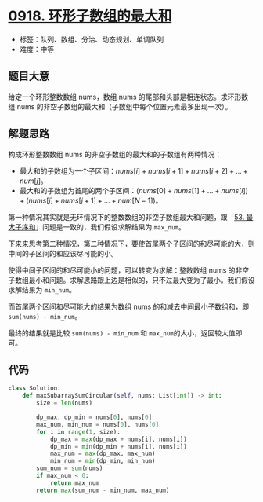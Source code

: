 # [0918. 环形子数组的最大和](https://leetcode.cn/problems/maximum-sum-circular-subarray/)

- 标签：队列、数组、分治、动态规划、单调队列
- 难度：中等

## 题目大意

给定一个环形整数数组 nums，数组 nums 的尾部和头部是相连状态。求环形数组 nums 的非空子数组的最大和（子数组中每个位置元素最多出现一次）。

## 解题思路

构成环形整数数组 nums 的非空子数组的最大和的子数组有两种情况：

- 最大和的子数组为一个子区间：$nums[i] + nums[i+1] + nums[i+2] + ... + num[j]$。
- 最大和的子数组为首尾的两个子区间：$(nums[0] + nums[1] + ... + nums[i]) + (nums[j] + nums[j+1] + ... + num[N-1])$。

第一种情况其实就是无环情况下的整数数组的非空子数组最大和问题，跟「[53. 最大子序和](https://leetcode.cn/problems/maximum-subarray/)」问题是一致的，我们假设求解结果为 `max_num`。

下来来思考第二种情况，第二种情况下，要使首尾两个子区间的和尽可能的大，则中间的子区间的和应该尽可能的小。

使得中间子区间的和尽可能小的问题，可以转变为求解：整数数组 nums 的非空子数组最小和问题。求解思路跟上边是相似的，只不过最大变为了最小。我们假设求解结果为 `min_num`。

而首尾两个区间和尽可能大的结果为数组 nums 的和减去中间最小子数组和，即 `sum(nums) - min_num`。

 最终的结果就是比较 `sum(nums) - min_num` 和 `max_num`的大小，返回较大值即可。

## 代码

```python
class Solution:
    def maxSubarraySumCircular(self, nums: List[int]) -> int:
        size = len(nums)

        dp_max, dp_min = nums[0], nums[0]
        max_num, min_num = nums[0], nums[0]
        for i in range(1, size):
            dp_max = max(dp_max + nums[i], nums[i])
            dp_min = min(dp_min + nums[i], nums[i])
            max_num = max(dp_max, max_num)
            min_num = min(dp_min, min_num)
        sum_num = sum(nums)
        if max_num < 0:
            return max_num
        return max(sum_num - min_num, max_num)
```

